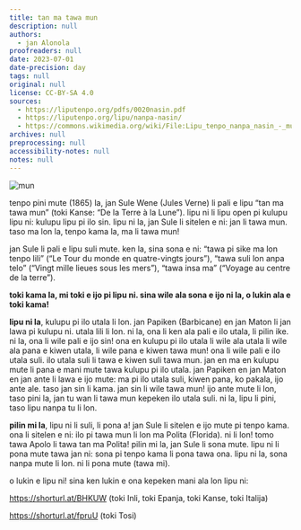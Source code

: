 ```yaml
---
title: tan ma tawa mun
description: null
authors:
  - jan Alonola
proofreaders: null
date: 2023-07-01
date-precision: day
tags: null
original: null
license: CC-BY-SA 4.0
sources:
  - https://liputenpo.org/pdfs/0020nasin.pdf
  - https://liputenpo.org/lipu/nanpa-nasin/
  - https://commons.wikimedia.org/wiki/File:Lipu_tenpo_nanpa_nasin_-_mun.png
archives: null
preprocessing: null
accessibility-notes: null
notes: null
---
```


![mun](https://upload.wikimedia.org/wikipedia/commons/7/72/Lipu_tenpo_nanpa_nasin_-_mun.png)

tenpo pini mute (1865) la, jan Sule Wene (Jules Verne) li pali e lipu “tan ma tawa mun” (toki Kanse: “De la Terre à la Lune”). lipu ni li lipu open pi kulupu lipu ni: kulupu lipu pi ilo sin. lipu ni la, jan Sule li sitelen e ni: jan li tawa mun. taso ma lon la, tenpo kama la, ma li tawa mun!

jan Sule li pali e lipu suli mute. ken la, sina sona e ni: “tawa pi sike ma lon tenpo lili” (“Le Tour du monde en quatre-vingts jours”), “tawa suli lon anpa telo” (“Vingt mille lieues sous les mers”), “tawa insa ma” (“Voyage au centre de la terre”).

__toki kama la, mi toki e ijo pi lipu ni. sina wile ala sona e ijo ni la, o lukin ala e toki kama!__

**lipu ni la**, kulupu pi ilo utala li lon. jan Papiken (Barbicane) en jan Maton li jan lawa pi kulupu ni. utala lili li lon. ni la, ona li ken ala pali e ilo utala, li pilin ike. ni la, ona li wile pali e ijo sin! ona en kulupu pi ilo utala li wile ala utala li wile ala pana e kiwen utala, li wile pana e kiwen tawa mun! ona li wile pali e ilo utala suli. ilo utala suli li tawa e kiwen suli tawa mun. jan en ma en kulupu mute li pana e mani mute tawa kulupu pi ilo utala. jan Papiken en jan Maton en jan ante li lawa e ijo mute: ma pi ilo utala suli, kiwen pana, ko pakala, ijo ante ale. taso jan sin li kama. jan sin li wile tawa mun! ijo ante mute li lon, taso pini la, jan tu wan li tawa mun kepeken ilo utala suli. ni la, lipu li pini, taso lipu nanpa tu li lon.

**pilin mi la**, lipu ni li suli, li pona a! jan Sule li sitelen e ijo mute pi tenpo kama. ona li sitelen e ni: ilo pi tawa mun li lon ma Polita (Florida). ni li lon! tomo tawa Apolo li tawa tan ma Polita! pilin mi la, jan Sule li sona mute. lipu ni li pona mute tawa jan ni: sona pi tenpo kama li pona tawa ona. lipu ni la, sona nanpa mute li lon. ni li pona mute (tawa mi).

o lukin e lipu ni! sina ken lukin e ona kepeken mani ala lon lipu ni:

https://shorturl.at/BHKUW (toki Inli, toki Epanja, toki Kanse, toki Italija)

https://shorturl.at/fpruU (toki Tosi)